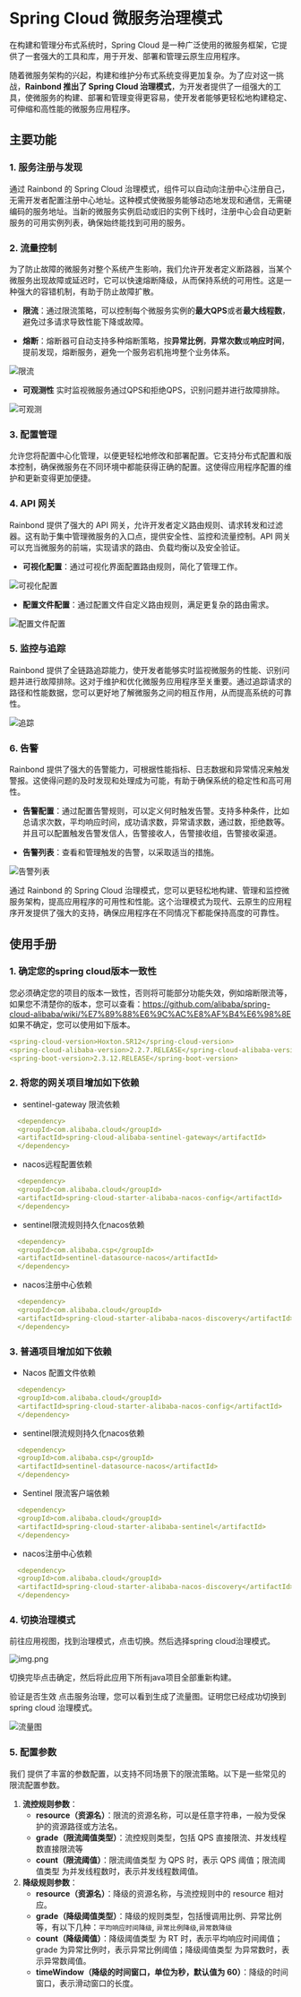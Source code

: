 # Spring Cloud 微服务治理模式

在构建和管理分布式系统时，Spring Cloud 是一种广泛使用的微服务框架，它提供了一套强大的工具和库，用于开发、部署和管理云原生应用程序。

随着微服务架构的兴起，构建和维护分布式系统变得更加复杂。为了应对这一挑战，**Rainbond 推出了 Spring Cloud 治理模式**，为开发者提供了一组强大的工具，使微服务的构建、部署和管理变得更容易，使开发者能够更轻松地构建稳定、可伸缩和高性能的微服务应用程序。

## 主要功能

### 1. 服务注册与发现

通过 Rainbond 的 Spring Cloud 治理模式，组件可以自动向注册中心注册自己，无需开发者配置注册中心地址。这种模式使微服务能够动态地发现和通信，无需硬编码的服务地址。当新的微服务实例启动或旧的实例下线时，注册中心会自动更新服务的可用实例列表，确保始终能找到可用的服务。

### 2. 流量控制

为了防止故障的微服务对整个系统产生影响，我们允许开发者定义断路器，当某个微服务出现故障或延迟时，它可以快速熔断降级，从而保持系统的可用性。这是一种强大的容错机制，有助于防止故障扩散。

- **限流**：通过限流策略，可以控制每个微服务实例的**最大QPS**或者**最大线程数**，避免过多请求导致性能下降或故障。

- **熔断**：熔断器可自动支持多种熔断策略，按**异常比例**，**异常次数**或**响应时间**，提前发现，熔断服务，避免一个服务宕机拖垮整个业务体系。

![限流](https://static.goodrain.com/docs/enterprise-app/microservices/11.png)

- **可观测性** 实时监视微服务通过QPS和拒绝QPS，识别问题并进行故障排除。

![可观测](https://static.goodrain.com/docs/enterprise-app/microservices/12.png)

### 3. 配置管理

允许您将配置中心化管理，以便更轻松地修改和部署配置。它支持分布式配置和版本控制，确保微服务在不同环境中都能获得正确的配置。这使得应用程序配置的维护和更新变得更加便捷。

### 4. API 网关

Rainbond 提供了强大的 API 网关，允许开发者定义路由规则、请求转发和过滤器。这有助于集中管理微服务的入口点，提供安全性、监控和流量控制。API 网关可以充当微服务的前端，实现请求的路由、负载均衡以及安全验证。

- **可视化配置**：通过可视化界面配置路由规则，简化了管理工作。

![可视化配置](https://static.goodrain.com/docs/enterprise-app/microservices/9.png)

- **配置文件配置**：通过配置文件自定义路由规则，满足更复杂的路由需求。

![配置文件配置](https://static.goodrain.com/docs/enterprise-app/microservices/10.png)

### 5. 监控与追踪

Rainbond 提供了全链路追踪能力，使开发者能够实时监视微服务的性能、识别问题并进行故障排除。这对于维护和优化微服务应用程序至关重要。通过追踪请求的路径和性能数据，您可以更好地了解微服务之间的相互作用，从而提高系统的可靠性。

![追踪](https://static.goodrain.com/docs/enterprise-app/microservices/13.png)

### 6. 告警

Rainbond 提供了强大的告警能力，可根据性能指标、日志数据和异常情况来触发警报。这使得问题的及时发现和处理成为可能，有助于确保系统的稳定性和高可用性。

- **告警配置**：通过配置告警规则，可以定义何时触发告警。支持多种条件，比如总请求次数，平均响应时间，成功请求数，异常请求数，通过数，拒绝数等。并且可以配置触发告警发信人，告警接收人，告警接收组，告警接收渠道。

- **告警列表**：查看和管理触发的告警，以采取适当的措施。

![告警列表](https://static.goodrain.com/docs/enterprise-app/microservices/31.png)

通过 Rainbond 的 Spring Cloud 治理模式，您可以更轻松地构建、管理和监控微服务架构，提高应用程序的可用性和性能。这个治理模式为现代、云原生的应用程序开发提供了强大的支持，确保应用程序在不同情况下都能保持高度的可靠性。

## 使用手册

### 1. 确定您的spring cloud版本一致性

您必须确定您的项目的版本一致性，否则将可能部分功能失效，例如熔断限流等，如果您不清楚你的版本，您可以查看：https://github.com/alibaba/spring-cloud-alibaba/wiki/%E7%89%88%E6%9C%AC%E8%AF%B4%E6%98%8E
如果不确定，您可以使用如下版本。

```yaml
<spring-cloud-version>Hoxton.SR12</spring-cloud-version>
<spring-cloud-alibaba-version>2.2.7.RELEASE</spring-cloud-alibaba-version>
<spring-boot-version>2.3.12.RELEASE</spring-boot-version>
```

### 2. 将您的网关项目增加如下依赖

- sentinel-gateway 限流依赖

```yaml
  <dependency>
  <groupId>com.alibaba.cloud</groupId>
  <artifactId>spring-cloud-alibaba-sentinel-gateway</artifactId>
  </dependency>
```

- nacos远程配置依赖

```yaml
  <dependency>
  <groupId>com.alibaba.cloud</groupId>
  <artifactId>spring-cloud-starter-alibaba-nacos-config</artifactId>
  </dependency>
```

- sentinel限流规则持久化nacos依赖

```yaml
  <dependency>
  <groupId>com.alibaba.csp</groupId>
  <artifactId>sentinel-datasource-nacos</artifactId>
  </dependency>
```

- nacos注册中心依赖

```yaml
  <dependency>
  <groupId>com.alibaba.cloud</groupId>
  <artifactId>spring-cloud-starter-alibaba-nacos-discovery</artifactId>
  </dependency>
```

### 3. 普通项目增加如下依赖

- Nacos 配置文件依赖

```yaml
  <dependency>
  <groupId>com.alibaba.cloud</groupId>
  <artifactId>spring-cloud-starter-alibaba-nacos-config</artifactId>
  </dependency>
```

- sentinel限流规则持久化nacos依赖

```yaml
  <dependency>
  <groupId>com.alibaba.csp</groupId>
  <artifactId>sentinel-datasource-nacos</artifactId>
  </dependency>
```

- Sentinel 限流客户端依赖

```yaml
  <dependency>
  <groupId>com.alibaba.cloud</groupId>
  <artifactId>spring-cloud-starter-alibaba-sentinel</artifactId>
  </dependency>
```

- nacos注册中心依赖

```yaml
  <dependency>
  <groupId>com.alibaba.cloud</groupId>
  <artifactId>spring-cloud-starter-alibaba-nacos-discovery</artifactId>
  </dependency>
```

### 4. 切换治理模式

前往应用视图，找到治理模式，点击切换。然后选择spring cloud治理模式。

![img.png](https://static.goodrain.com/docs/enterprise-app/microservices/QQ20231108-101133%402x.png)

切换完毕点击确定，然后将此应用下所有java项目全部重新构建。

验证是否生效
点击服务治理，您可以看到生成了流量图。证明您已经成功切换到spring cloud 治理模式。

![流量图](https://static.goodrain.com/docs/enterprise-app/microservices/20.png)

### 5. 配置参数

我们 提供了丰富的参数配置，以支持不同场景下的限流策略。以下是一些常见的 限流配置参数。

1. **流控规则参数**：
   - **resource（资源名）**：限流的资源名称，可以是任意字符串，一般为受保护的资源路径或方法名。
   - **grade（限流阈值类型）**：流控规则类型，包括 QPS 直接限流、并发线程数直接限流等
   - **count（限流阈值）**：限流阈值类型 为 QPS 时，表示 QPS 阈值；限流阈值类型 为并发线程数时，表示并发线程数阈值。
2. **降级规则参数**：
   - **resource（资源名）**：降级的资源名称，与流控规则中的 resource 相对应。
   - **grade（降级阈值类型）**：降级的规则类型，包括慢调用比例、异常比例等，有以下几种：`平均响应时间降级`, `异常比例降级`,`异常数降级`
   - **count（降级阈值）**：降级阈值类型 为 RT 时，表示平均响应时间阈值；grade 为异常比例时，表示异常比例阈值；降级阈值类型 为异常数时，表示异常数阈值。
   - **timeWindow（降级的时间窗口，单位为秒，默认值为 60）**：降级的时间窗口，表示滑动窗口的长度。
